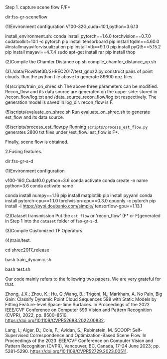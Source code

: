 Step 1. capture scene flow F/F*

dir:fss-gr-sceneflow

(1)Environment configuration
V100-32G,cuda=10.1,python=3.6.13

install_environment.sh:
conda install pytorch==1.6.0 torchvision==0.7.0 cudatoolkit=10.1 -c pytorch
pip install tensorboard
pip install tqdm==4.60.0
#installmayaviforvisualization
pip install vtk==9.1.0
pip install pyQt5==5.15.2
pip install mayavi==4.7.4
sudo apt-get install rar
pip install thop

(2)Compile the Chamfer Distance op
sh compile_chamfer_distance_op.sh

(3)./data/FlowNet3D/SHREC2017/test_gnpz2.py
construct pairs of point clouds.
Run the python file above to generate 89600 npz files.

(4)scripts/train_on_shrec.sh
The above three parameters can be modified.
Recon_flow and its data source are generated on the upper side: stored in /recon_flow/log.txt and /data_source_recon_flow/log.txt respectively. The generation model is saved in log_dir.
recon_flow is F.

(5)scripts/evaluate_on_shrec.sh
Run evaluate_on_shrec.sh to generate est_flow and its data source.

(6)scripts/process_est_flow.py
Running `scripts/process_est_flow.py` generates 2800 txt files under \est_flow.
est_flow is F*.

Finally, scene flow is obtained.

2.Fusing features.

dir:fss-gr-s-d

(1)Environment configuration

v100-16G,Cuda10.0,python=3.6
conda activate
conda create -n name python=3.6
conda activate name

conda install numpy==1.16
pip install   matplotlib
pip install pyyaml
conda install pytorch-cpu==1.1.0 torchvision-cpu==0.3.0 cpuonly -c pytorch
pip install -i https://pypi.doubanio.com/simple/ tensorflow-gpu==1.13.1

(2)Dataset transmission
Put the `est_flow` or 'recon_flow' (F* or F)generated in Step 1 into the `dataset` folder of fss-gr-s-d.

(3)Compile Customized TF Operators


(4)train/test.

cd shrec2017_release

bash train_dynamic.sh

bash test.sh


Our code mainly refers to the following two papers. We are very grateful for that.

Zhong, J.X.; Zhou, K.; Hu, Q.;Wang, B.; Trigoni, N.; Markham, A. No Pain, Big Gain: Classify Dynamic Point Cloud Sequences 598
with Static Models by Fitting Feature-level Space-time Surfaces. In Proceedings of the 2022 IEEE/CVF Conference on Computer 599
Vision and Pattern Recognition (CVPR), 2022, pp. 8500–8510. https://doi.org/10.1109/CVPR52688.2022.00832.

Lang, I.; Aiger, D.; Cole, F.; Avidan, S.; Rubinstein, M. SCOOP: Self-Supervised Correspondence and Optimization-Based Scene
Flow. In Proceedings of the 2023 IEEE/CVF Conference on Computer Vision and Pattern Recognition (CVPR), Vancouver, BC,
Canada, 17–24 June 2023; pp. 5281–5290. https://doi.org/10.1109/CVPR52729.2023.00511.



